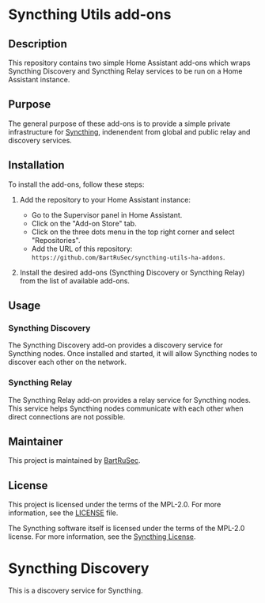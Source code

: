 # Syncthing Utils add-ons

## Description
This repository contains two simple Home Assistant add-ons which wraps Syncthing Discovery and Syncthing Relay services to be run on a Home Assistant instance.

## Purpose
The general purpose of these add-ons is to provide a simple private infrastructure for [Syncthing](https://syncthing.net/), indenendent from global and public relay and discovery services.

## Installation
To install the add-ons, follow these steps:

1. Add the repository to your Home Assistant instance:
    - Go to the Supervisor panel in Home Assistant.
    - Click on the "Add-on Store" tab.
    - Click on the three dots menu in the top right corner and select "Repositories".
    - Add the URL of this repository: `https://github.com/BartRuSec/syncthing-utils-ha-addons`.

3. Install the desired add-ons (Syncthing Discovery or Syncthing Relay) from the list of available add-ons.

## Usage
### Syncthing Discovery
The Syncthing Discovery add-on provides a discovery service for Syncthing nodes. Once installed and started, it will allow Syncthing nodes to discover each other on the network. 

### Syncthing Relay
The Syncthing Relay add-on provides a relay service for Syncthing nodes. This service helps Syncthing nodes communicate with each other when direct connections are not possible.

## Maintainer
This project is maintained by [BartRuSec](https://github.com/BartRuSec).

## License
This project is licensed under the terms of the MPL-2.0. For more information, see the [LICENSE](LICENSE) file.

The Syncthing software itself is licensed under the terms of the MPL-2.0 license. For more information, see the [Syncthing License](https://github.com/syncthing/syncthing/blob/main/LICENSE).

Syncthing Discovery
=====================

This is a discovery service for Syncthing.
